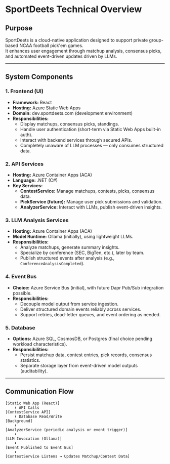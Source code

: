 ﻿# SportDeets Technical Overview

## Purpose
SportDeets is a cloud-native application designed to support private group-based NCAA football pick'em games.  
It enhances user engagement through matchup analysis, consensus picks, and automated event-driven updates driven by LLMs.

---

## System Components

### 1. Frontend (UI)
- **Framework:** React
- **Hosting:** Azure Static Web Apps
- **Domain:** dev.sportdeets.com (development environment)
- **Responsibilities:**
  - Display matchups, consensus picks, standings.
  - Handle user authentication (short-term via Static Web Apps built-in auth).
  - Interact with backend services through secured APIs.
  - Completely unaware of LLM processes — only consumes structured data.

### 2. API Services
- **Hosting:** Azure Container Apps (ACA)
- **Language:** .NET (C#)
- **Key Services:**
  - **ContestService:** Manage matchups, contests, picks, consensus data.
  - **PickService (future):** Manage user pick submissions and validation.
  - **AnalyzerService:** Interact with LLMs, publish event-driven insights.

### 3. LLM Analysis Services
- **Hosting:** Azure Container Apps (ACA)
- **Model Runtime:** Ollama (initially), using lightweight LLMs.
- **Responsibilities:**
  - Analyze matchups, generate summary insights.
  - Specialize by conference (SEC, BigTen, etc.), later by team.
  - Publish structured events after analysis (e.g., `ConferenceAnalysisCompleted`).

### 4. Event Bus
- **Choice:** Azure Service Bus (initial), with future Dapr Pub/Sub integration possible.
- **Responsibilities:**
  - Decouple model output from service ingestion.
  - Deliver structured domain events reliably across services.
  - Support retries, dead-letter queues, and event ordering as needed.

### 5. Database
- **Options:** Azure SQL, CosmosDB, or Postgres (final choice pending workload characteristics).
- **Responsibilities:**
  - Persist matchup data, contest entries, pick records, consensus statistics.
  - Separate storage layer from event-driven model outputs (auditability).

---

## Communication Flow

```plaintext
[Static Web App (React)]
    ⬇️ API Calls
[ContestService API]
    ⬇️ Database Read/Write
[Background]
    ⬇️
[AnalyzerService (periodic analysis or event trigger)]
    ⬇️
[LLM Invocation (Ollama)]
    ⬇️
[Event Published to Event Bus]
    ⬇️
[ContestService Listens → Updates Matchup/Contest Data]
